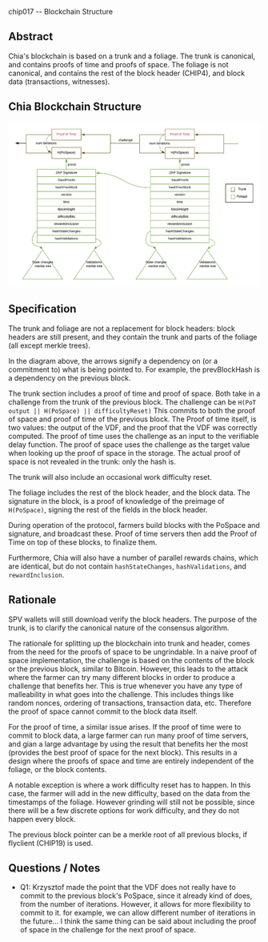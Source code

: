 chip017 -- Blockchain Structure

## Abstract

Chia's blockchain is based on a trunk and a foliage. The trunk is canonical, and contains proofs of time and proofs of space. The foliage is not canonical, and contains the rest of the block header (CHIP4), and block data (transactions, witnesses).

## Chia Blockchain Structure
![Chia Blockchain](/assets/chip0017/blockchain.png "Chia Blockchain")

## Specification

The trunk and foliage are not a replacement for block headers: block headers are still present, and they contain the trunk and parts of the foliage (all except merkle trees).

In the diagram above, the arrows signify a dependency on (or a commitment to) what is being pointed to. For example, the prevBlockHash is a dependency on the previous block.

The trunk section includes a proof of time and proof of space.
Both take in a challenge from the trunk of the previous block. The challenge can be `H(PoT output || H(PoSpace) || difficultyReset)`
This commits to both the proof of space and proof of time of the previous block.
The Proof of time itself, is two values: the output of the VDF, and the proof that the VDF was correctly computed.
The proof of time uses the challenge as an input to the verifiable delay function.
The proof of space uses the challenge as the target value when looking up the proof of space in the storage. The actual proof of space is not revealed in the trunk: only the hash is.

The trunk will also include an occasional work difficulty reset.

The foliage includes the rest of the block header, and the block data. The signature in the block, is a proof of knowledge of the preimage of `H(PoSpace)`, signing the rest of the fields in the block header.

During operation of the protocol, farmers build blocks with the PoSpace and signature, and broadcast these. Proof of time servers then add the Proof of Time on top of these blocks, to finalize them.

Furthermore, Chia will also have a number of parallel rewards chains, which are identical, but do not contain `hashStateChanges`, `hashValidations`, and `rewardInclusion`.

## Rationale

SPV wallets will still download verify the block headers. The purpose of the trunk, is to clarify the canonical nature of the consensus algorithm.

The rationale for splitting up the blockchain into trunk and header, comes from the need for the proofs of space to be ungrindable. In a naive proof of space implementation, the challenge is based on the contents of the block or the previous block, similar to Bitcoin. However, this leads to the attack where the farmer can try many different blocks in order to produce a challenge that benefits her. This is true whenever you have any type of malleability in what goes into the challenge. This includes things like random nonces, ordering of transactions, transaction data, etc. Therefore the proof of space cannot commit to the block data itself.

For the proof of time, a similar issue arises. If the proof of time were to commit to block data, a large farmer can run many proof of time servers, and gian a large advantage by using the result that benefits her the most (provides the best proof of space for the next block). This results in a design where the proofs of space and time are entirely independent of the foliage, or the block contents.

A notable exception is where a work difficulty reset has to happen. In this case, the farmer will add in the new difficulty, based on the data from the timestamps of the foliage. However grinding will still not be possible, since there will be a few discrete options for work difficulty, and they do not happen every block.

The previous block pointer can be a merkle root of all previous blocks, if flyclient (CHIP19) is used.

## Questions / Notes
- Q1: Krzysztof made the point that the VDF does not really have to commit to the previous block's PoSpace, since it already kind of does, from the number of iterations. However, it allows for more flexibility to commit to it. for example, we can allow different number of iterations in the future...
I think the same thing can be said about including the proof of space in the challenge for the next proof of space.